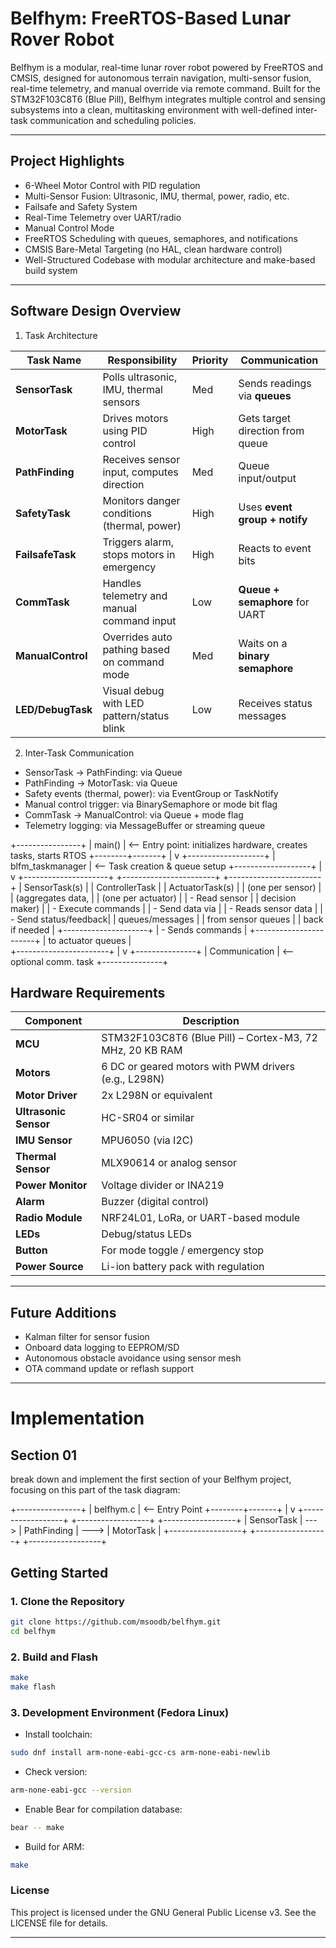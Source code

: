 # Belfhym: FreeRTOS-Based Lunar Rover Robot

Belfhym is a modular, real-time lunar rover robot powered by FreeRTOS and CMSIS, designed for autonomous terrain navigation, 
multi-sensor fusion, real-time telemetry, and manual override via remote command.
Built for the STM32F103C8T6 (Blue Pill), Belfhym integrates multiple control and sensing subsystems into a clean, 
multitasking environment with well-defined inter-task communication and scheduling policies.

---

## Project Highlights

- 6-Wheel Motor Control with PID regulation
- Multi-Sensor Fusion: Ultrasonic, IMU, thermal, power, radio, etc.
- Failsafe and Safety System
- Real-Time Telemetry over UART/radio
- Manual Control Mode
- FreeRTOS Scheduling with queues, semaphores, and notifications
- CMSIS Bare-Metal Targeting (no HAL, clean hardware control)
- Well-Structured Codebase with modular architecture and make-based build system
---


## Software Design Overview

1. Task Architecture

| Task Name         | Responsibility                               | Priority | Communication                    |
| ----------------- | -------------------------------------------- | -------- | -------------------------------- |
| **SensorTask**    | Polls ultrasonic, IMU, thermal sensors       | Med      | Sends readings via **queues**    |
| **MotorTask**     | Drives motors using PID control              | High     | Gets target direction from queue |
| **PathFinding**   | Receives sensor input, computes direction    | Med      | Queue input/output               |
| **SafetyTask**    | Monitors danger conditions (thermal, power)  | High     | Uses **event group + notify**    |
| **FailsafeTask**  | Triggers alarm, stops motors in emergency    | High     | Reacts to event bits             |
| **CommTask**      | Handles telemetry and manual command input   | Low      | **Queue + semaphore** for UART   |
| **ManualControl** | Overrides auto pathing based on command mode | Med      | Waits on a **binary semaphore**  |
| **LED/DebugTask** | Visual debug with LED pattern/status blink   | Low      | Receives status messages         |


2. Inter-Task Communication

- SensorTask → PathFinding: via Queue<SensorPacket>
- PathFinding → MotorTask: via Queue<DriveCommand>
- Safety events (thermal, power): via EventGroup or TaskNotify
- Manual control trigger: via BinarySemaphore or mode bit flag
- CommTask → ManualControl: via Queue<Command> + mode flag
- Telemetry logging: via MessageBuffer or streaming queue

+----------------+
|    main()      |  <-- Entry point: initializes hardware, creates tasks, starts RTOS
+--------+-------+
         |
         v
+-------------------+
| blfm_taskmanager  |  <-- Task creation & queue setup
+-------------------+
         |
         v
+---------------------+         +-----------------------+         +-----------------------+
| SensorTask(s)       |         | ControllerTask        |         | ActuatorTask(s)       |
| (one per sensor)    |         | (aggregates data,     |         | (one per actuator)    |
| - Read sensor       |         | decision maker)       |         | - Execute commands    |
| - Send data via     |         | - Reads sensor data   |         | - Send status/feedback|
|   queues/messages   |         |   from sensor queues  |         |   back if needed      |
+---------------------+         | - Sends commands      |         +-----------------------+
                                |   to actuator queues  |                  
                                +-----------------------+
                                          |
                                          v
                                   +---------------+
                                   | Communication | <-- optional comm. task
                                   +---------------+



## Hardware Requirements

| Component             | Description                                              |
| --------------------- | -------------------------------------------------------- |
| **MCU**               | STM32F103C8T6 (Blue Pill) – Cortex-M3, 72 MHz, 20 KB RAM |
| **Motors**            | 6 DC or geared motors with PWM drivers (e.g., L298N)     |
| **Motor Driver**      | 2x L298N or equivalent                                   |
| **Ultrasonic Sensor** | HC-SR04 or similar                                       |
| **IMU Sensor**        | MPU6050 (via I2C)                                        |
| **Thermal Sensor**    | MLX90614 or analog sensor                                |
| **Power Monitor**     | Voltage divider or INA219                                |
| **Alarm**             | Buzzer (digital control)                                 |
| **Radio Module**      | NRF24L01, LoRa, or UART-based module                     |
| **LEDs**              | Debug/status LEDs                                        |
| **Button**            | For mode toggle / emergency stop                         |
| **Power Source**      | Li-ion battery pack with regulation                      |


---


## Future Additions

- Kalman filter for sensor fusion
- Onboard data logging to EEPROM/SD
- Autonomous obstacle avoidance using sensor mesh
- OTA command update or reflash support

---


# Implementation

## Section 01
break down and implement the first section of your Belfhym project, focusing on this part of the task diagram:

+----------------+
|  belfhym.c     |  <-- Entry Point
+--------+-------+
         |
         v
+------------------+       +------------------+       +------------------+
|   SensorTask     | --->  |  PathFinding     | --->  |   MotorTask      |
+------------------+       +------------------+       +------------------+



## Getting Started

### 1. Clone the Repository

```bash
git clone https://github.com/msoodb/belfhym.git
cd belfhym
```

### 2. Build and Flash

```bash
make
make flash
```


### 3. Development Environment (Fedora Linux)

- Install toolchain:
```bash
sudo dnf install arm-none-eabi-gcc-cs arm-none-eabi-newlib
```

- Check version:
```bash
arm-none-eabi-gcc --version
```

- Enable Bear for compilation database:
```bash
bear -- make
```

- Build for ARM:
```bash
make
```

### License
This project is licensed under the GNU General Public License v3. See the LICENSE file for details.

---
